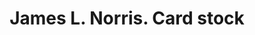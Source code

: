 ---
doi: 10.7916/D8349XJ3
date_other: unknown
date_other_textual: unknown
form: printed ephemera
genre:
- Card stock
name:
- James L. Norris
object_in_context_url: https://biggert.cul.columbia.edu/items/view/ave_biggert_01731
subject_hierarchical_geographic:
- Washington, District of Columbia, United States
subject_name:
- James L. Norris
title: James L. Norris. Card stock
sort_title: James L. Norris. Card stock
call_number: ave_biggert_01731
coordinates:
- 38.90472222222222,-77.01638888888888
pid: ave_biggert_01731
identifiers: ave_biggert_01731
thumbnail: https://derivativo-2.library.columbia.edu/iiif/2/ldpd:490843/full/!256,256/0/native.jpg
permalink: /biggert/ave_biggert_01731/
layout: iiif-image-page
---